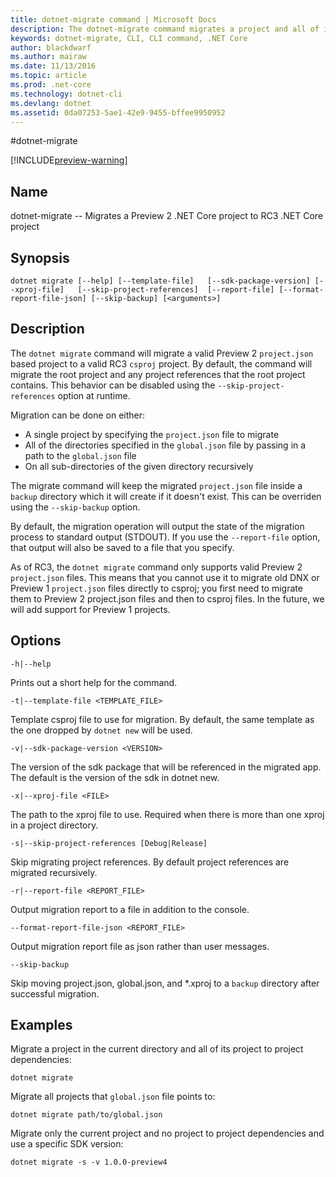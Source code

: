 ```yaml
---
title: dotnet-migrate command | Microsoft Docs
description: The dotnet-migrate command migrates a project and all of its dependencies. 
keywords: dotnet-migrate, CLI, CLI command, .NET Core
author: blackdwarf
ms.author: mairaw
ms.date: 11/13/2016
ms.topic: article
ms.prod: .net-core
ms.technology: dotnet-cli
ms.devlang: dotnet
ms.assetid: 0da07253-5ae1-42e9-9455-bffee9950952
---
```


#dotnet-migrate

[!INCLUDE[preview-warning](../../../includes/warning.md)]

## Name 
dotnet-migrate -- Migrates a Preview 2 .NET Core project to RC3 .NET Core project

## Synopsis

`dotnet migrate [--help] [--template-file]  
    [--sdk-package-version] [--xproj-file]  
    [--skip-project-references]  [--report-file] [--format-report-file-json]
    [--skip-backup]
    [<arguments>]`

## Description
The `dotnet migrate` command will migrate a valid Preview 2 `project.json` based project to a valid RC3 `csproj` project. 
By default, the command will migrate the root project and any project references that the root project contains. This behavior 
can be disabled using the `--skip-project-references` option at runtime. 

Migration can be done on either:

* A single project by specifying the `project.json` file to migrate
* All of the directories specified in the `global.json` file by passing in a path to the `global.json` file
* On all sub-directories of the given directory recursively 

The migrate command will keep the migrated `project.json` file inside a `backup` directory which it will create if it doesn't 
exist. This can be overriden using the `--skip-backup` option. 

By default, the migration operation will output the state of the migration process to standard output (STDOUT). If you use the 
`--report-file` option, that output will also be saved to a file that you specify. 

As of RC3, the `dotnet migrate` command only supports valid Preview 2 `project.json` files. This means that you cannot 
use it to migrate old DNX or Preview 1 `project.json` files directly to csproj; you first need to migrate them to Preview 2 project.json files and then 
to csproj files. In the future, we will add support for Preview 1 projects. 

## Options

`-h|--help`

Prints out a short help for the command.  

`-t|--template-file <TEMPLATE_FILE>`

Template csproj file to use for migration. By default, the same template as the one dropped by `dotnet new` will be used. 

`-v|--sdk-package-version <VERSION>`

The version of the sdk package that will be referenced in the migrated app. The default is the version of the sdk in dotnet new.

`-x|--xproj-file <FILE>`

The path to the xproj file to use. Required when there is more than one xproj in a project directory.

`-s|--skip-project-references [Debug|Release]`

Skip migrating project references. By default project references are migrated recursively.

`-r|--report-file <REPORT_FILE>`

Output migration report to a file in addition to the console.

`--format-report-file-json <REPORT_FILE>`

Output migration report file as json rather than user messages.

`--skip-backup`

Skip moving project.json, global.json, and \*.xproj to a `backup` directory after successful migration.

## Examples

Migrate a project in the current directory and all of its project to project dependencies:

`dotnet migrate`

Migrate all projects that `global.json` file points to:

`dotnet migrate path/to/global.json`

Migrate only the current project and no project to project dependencies and use a specific SDK version:

`dotnet migrate -s -v 1.0.0-preview4`